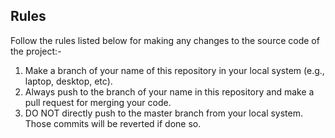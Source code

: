 ## Rules

Follow the rules listed below for making any changes to the source code of the project:-

1. Make a branch of your name of this repository in your local system (e.g., laptop, desktop, etc).
2. Always push to the branch of your name in this repository and make a pull request for merging your code.
3. DO NOT directly push to the master branch from your local system. Those commits will be reverted if done so.
